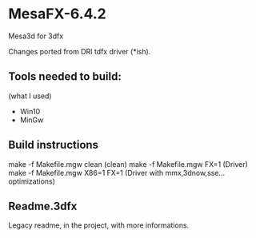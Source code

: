 # MesaFX-6.4.2

Mesa3d for 3dfx

Changes ported from DRI tdfx driver (*ish).

## Tools needed to build:
(what I used)
- Win10
- MinGw

## Build instructions
make -f Makefile.mgw clean 		(clean)
make -f Makefile.mgw FX=1		(Driver)
make -f Makefile.mgw X86=1 FX=1 (Driver with mmx,3dnow,sse... optimizations)

## Readme.3dfx
Legacy readme, in the project, with more informations.